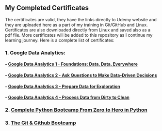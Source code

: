 ## My Completed Certificates

The certificates are valid, they have the links directly to Udemy website and they are uploaded here as a part of my training in Git/GitHub and Linux. Certificates are also downloaded directly from Linux and saved also as a pdf file. More certificates will be added to this repository as I continue my learning journey. 
Here is a complete list of certificates:

### 1. Google Data Analytics:
#### - [Google Data Analytics 1 - Foundations: Data, Data, Everywhere](https://coursera.org/share/e337f014e7bebad5a8fa7f9e22fc57d9)
#### - [Google Data Analytics 2 - Ask Questions to Make Data-Driven Decisions](https://coursera.org/share/680afff5c80a0a61e9ee81b1225844aa)
#### - [Google Data Analytics 3 - Prepare Data for Exploration](https://coursera.org/share/36e2d5b4253f9b9d68b0dad3e34737f0)
#### - [Google Data Analytics 4 - Process Data from Dirty to Clean](https://coursera.org/share/1e55a8323741b62ca7250cdc71c22150)

###

### 2. [Complete Python Bootcamp From Zero to Hero in Python](http://ude.my/UC-572adedd-3fe4-4906-b603-215fb4969800)

### 3. [The Git & Github Bootcamp](http://ude.my/UC-a5207a99-8ce8-49f3-9329-2edd9ca18240)
